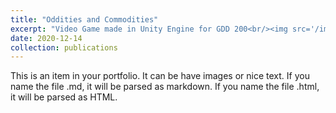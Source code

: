 ```yaml
---
title: "Oddities and Commodities"
excerpt: "Video Game made in Unity Engine for GDD 200<br/><img src='/images/500x300.png'>"
date: 2020-12-14
collection: publications
---
```


This is an item in your portfolio. It can be have images or nice text. If you name the file .md, it will be parsed as markdown. If you name the file .html, it will be parsed as HTML.